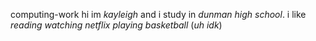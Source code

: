 computing-work
hi im _kayleigh_ and i study in _dunman high school_.
i like 
*reading*
*watching netflix*
*playing basketball*
(_uh idk_)
